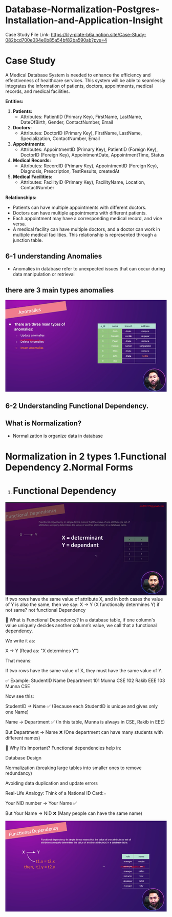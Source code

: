 # Database-Normalization-Postgres-Installation-and-Application-Insight
Case Study File Link: https://lily-plate-b6a.notion.site/Case-Study-082bcd700e034e0b85a54bf82ba590ab?pvs=4
# Case Study

A Medical Database System is needed to enhance the efficiency and effectiveness of healthcare services. This system will be able to seamlessly integrates the information of patients, doctors, appointments, medical records, and medical facilities.

**Entities:**

1. **Patients:**
    - Attributes: PatientID (Primary Key), FirstName, LastName, DateOfBirth, Gender, ContactNumber, Email
2. **Doctors:**
    - Attributes: DoctorID (Primary Key), FirstName, LastName, Specialization, ContactNumber, Email
3. **Appointments:**
    - Attributes: AppointmentID (Primary Key), PatientID (Foreign Key), DoctorID (Foreign Key), AppointmentDate, AppointmentTime, Status
4. **Medical Records:**
    - Attributes: RecordID (Primary Key), AppointmentID (Foreign Key), Diagnosis, Prescription, TestResults, createdAt
5. **Medical Facilities:**
    - Attributes: FacilityID (Primary Key), FacilityName, Location, ContactNumber

**Relationships:**

- Patients can have multiple appointments with different doctors.
- Doctors can have multiple appointments with different patients.
- Each appointment may have a corresponding medical record, and vice versa.
- A medical facility can have multiple doctors, and a doctor can work in multiple medical facilities. This relationship is represented through a junction table.

## 6-1 understanding Anomalies
- Anomalies in database refer to unexpected issues that can occur during data manipulation or retrieval 
## there are 3 main types anomalies
![alt text](image-1.png)

## 6-2 Understanding Functional Dependency.
## What is Normalization?
- Normalization is organize data in database

# Normalization in 2 types 1.Functional Dependency 2.Normal Forms

1. # Functional Dependency
![alt text](image-2.png)
If two rows have the same value of attribute X, and in both cases the value of Y is also the same, then we say:
X → Y (X functionally determines Y)
if not same? not functional Dependency

🔹 What is Functional Dependency?
In a database table, if one column's value uniquely decides another column’s value, we call that a functional dependency.

We write it as:

X → Y
(Read as: "X determines Y")

That means:

If two rows have the same value of X, they must have the same value of Y.

✅ Example:
StudentID 	Name	Department
101 	Munna	 CSE
102 	Rakib	 EEE
103	  Munna	    CSE

Now see this:

StudentID → Name ✅ (Because each StudentID is unique and gives only one Name)

Name → Department ✅ (In this table, Munna is always in CSE, Rakib in EEE)

But Department → Name ❌ (One department can have many students with different names)

🔸 Why It’s Important?
Functional dependencies help in:

Database Design

Normalization (breaking large tables into smaller ones to remove redundancy)

Avoiding data duplication and update errors

 Real-Life Analogy:
Think of a National ID Card:=

Your NID number → Your Name ✅

But Your Name → NID ❌ (Many people can have the same name)


![alt text](image-3.png)

